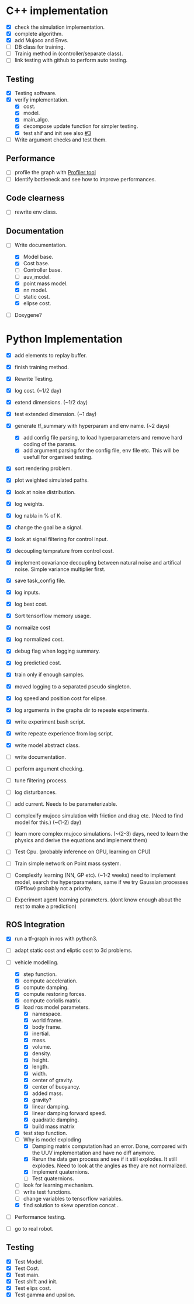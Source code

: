 # C++ implementation

- [X] check the simulation implementation.
- [X] complete algorithm.
- [X] add Mujoco and Envs.
- [ ] DB class for training.
- [ ] Trainig method in (controller/separate class).
- [ ] link testing with github to perform auto testing.

## Testing

 - [X] Testing software.
 - [X] verify implementation.
    - [X] cost.
    - [X] model.
    - [X] main_algo.
    - [X] decompose update function for simpler testing.
    - [X] test shif and init see also [#3](/../../issues/1)
 - [ ] Write argument checks and test them.

## Performance

  - [ ] profile the graph with [Profiler tool](https://www.tensorflow.org/guide/profiler)
  - [ ] Identify bottleneck and see how to improve performances.

## Code clearness

  - [ ] rewrite env class.

## Documentation

  - [ ] Write documentation.
    - [X] Model base.
    - [X] Cost base.
    - [ ] Controller base.
    - [ ] auv_model.
    - [X] point mass model.
    - [X] nn model.
    - [ ] static cost.
    - [X] elipse cost.
 - [ ] Doxygene?


# Python Implementation

  - [X] add elements to replay buffer.
  - [X] finish training method.
  - [X] Rewrite Testing.
  - [X] log cost. (~1/2 day)
  - [X] extend dimensions. (~1/2 day)
  - [X] test extended dimension. (~1 day)
  - [X] generate tf_summary with hyperparam and env name. (~2 days)
    - [X] add config file parsing, to load hyperparameters and remove hard coding of the params.
    - [X] add argument parsing for the config file, env file etc.
    This will be usefull for organised testing.
  - [X] sort rendering problem.
  - [X] plot weighted simulated paths.
  - [X] look at noise distribution.
  - [X] log weights.
  - [X] log nabla in % of K.
  - [X] change the goal be a signal.
  - [X] look at signal filtering for control input.
  - [X] decoupling temprature from control cost.
  - [X] implement covariance decoupling between natural noise and artifical noise. Simple variance multiplier first.
  - [X] save task_config file.
  - [X] log inputs.
  - [X] log best cost.
  - [X] Sort tensorflow memory usage.
  - [X] normailze cost
  - [X] log normalized cost.
  - [X] debug flag when logging summary.
  - [X] log predictied cost.
  - [X] train only if enough samples.
  - [X] moved logging to a separated pseudo singleton.
  - [X] log speed and position cost for elipse.
  - [X] log arguments in the graphs dir to repeate experiments.
  - [X] write experiment bash script.
  - [X] write repeate experience from log script.
  - [X] write model abstract class.
  - [ ] write documentation.
  - [ ] perform argument checking.
  - [ ] tune filtering process.
  - [ ] log disturbances.
  - [ ] add current. Needs to be parameterizable.
  - [ ] complexify mujoco simulation with friction and drag etc. (Need to find model for this.) (~(1-2) day)
  - [ ] learn more complex mujoco simulations. (~(2-3) days, need to learn the physics and derive the equations and  implement them)
  - [ ] Test Cpu. (probably inference on GPU, learning on CPU)
  - [ ] Train simple network on Point mass system.
  - [ ] Complexify learning (NN, GP etc). (~1-2 weeks) need to implement model, search the hyperparameters, same if we try Gaussian processes (GPflow) probably not a priority.
  - [ ] Experiment agent learning parameters. (dont know enough about the rest to make a prediction)
  

## ROS Integration

  - [x] run a tf-graph in ros with python3.
  - [ ] adapt static cost and eliptic cost to 3d problems.
  - [ ] vehicle modelling.
    - [X] step function.
    - [X] compute acceleration.
    - [X] compute damping.
    - [X] compute restoring forces.
    - [X] compute coriolis matrix.
    - [X] load ros model parameters.
      - [X] namespace.
      - [X] world frame.
      - [X] body frame.
      - [X] inertial.
      - [X] mass.
      - [X] volume.
      - [X] density.
      - [X] height.
      - [X] length.
      - [X] width.
      - [X] center of gravity.
      - [X] center of buoyancy.
      - [X] added mass.
      - [X] gravity?
      - [X] linear damping.
      - [X] linear damping forward speed.
      - [X] quadratic damping.
      - [X] build mass matrix
    - [X] test step function.
    - [ ] Why is model exploding
      - [X] Damping matrix computation had an error. Done, compared with the UUV implementation and have no diff anymore.
      - [X] Rerun the data gen process and see if it still explodes. It still explodes. Need to look at the angles as they are not normalized.
      - [X] Implement quaternions. 
      - [ ] Test quaternions.
    - [ ] look for learning mechanism.
    - [ ] write test functions.
    - [ ] change variables to tensorflow variables.
    - [X] find solution to skew operation concat .

  - [ ] Performance testing.
  - [ ] go to real robot.


## Testing

  - [X] Test Model.
  - [X] Test Cost.
  - [X] Test main.
  - [X] Test shift and init.
  - [X] Test elips cost.
  - [X] Test gamma and upsilon.